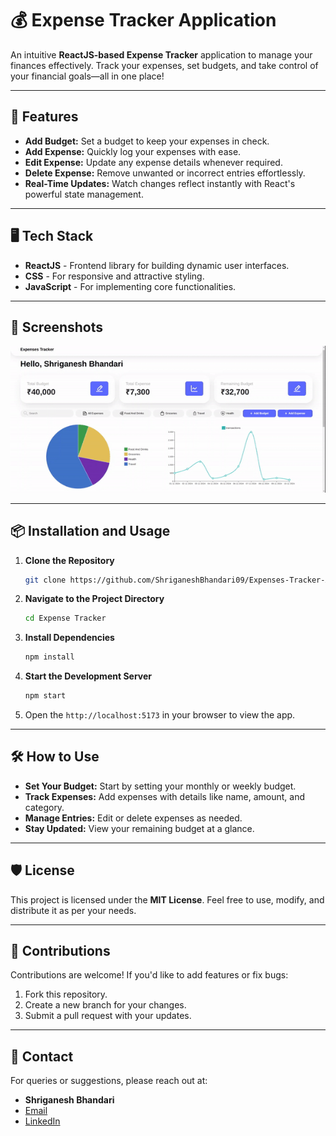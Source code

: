 # 💰 Expense Tracker Application

An intuitive **ReactJS-based Expense Tracker** application to manage your finances effectively. Track your expenses, set budgets, and take control of your financial goals—all in one place!

---

## 🚀 Features

- **Add Budget:** Set a budget to keep your expenses in check.
- **Add Expense:** Quickly log your expenses with ease.
- **Edit Expense:** Update any expense details whenever required.
- **Delete Expense:** Remove unwanted or incorrect entries effortlessly.
- **Real-Time Updates:** Watch changes reflect instantly with React's powerful state management.

---

## 🖥️ Tech Stack

- **ReactJS** - Frontend library for building dynamic user interfaces.
- **CSS** - For responsive and attractive styling.
- **JavaScript** - For implementing core functionalities.

---

## 📸 Screenshots

![Expense Tracker Screenshot 1](ScreenShots/video.gif)

---

## 📦 Installation and Usage

1. **Clone the Repository**

   ```bash
   git clone https://github.com/ShriganeshBhandari09/Expenses-Tracker-App.git
   ```

2. **Navigate to the Project Directory**

   ```bash
   cd Expense Tracker
   ```

3. **Install Dependencies**

   ```bash
   npm install
   ```

4. **Start the Development Server**

   ```bash
   npm start
   ```

5. Open the `http://localhost:5173` in your browser to view the app.

---

## 🛠️ How to Use

- **Set Your Budget:** Start by setting your monthly or weekly budget.
- **Track Expenses:** Add expenses with details like name, amount, and category.
- **Manage Entries:** Edit or delete expenses as needed.
- **Stay Updated:** View your remaining budget at a glance.

---

## 🛡️ License

This project is licensed under the **MIT License**. Feel free to use, modify, and distribute it as per your needs.

---

## 🤝 Contributions

Contributions are welcome! If you'd like to add features or fix bugs:

1. Fork this repository.
2. Create a new branch for your changes.
3. Submit a pull request with your updates.

---

## 📧 Contact

For queries or suggestions, please reach out at:

- **Shriganesh Bhandari**
- [Email](mailto:shriganesh.bhandari693@gmail.com)
- [LinkedIn](https://linkedin.com/in/shriganeshbhandari)
